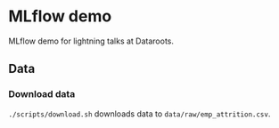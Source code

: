 # MLflow demo

MLflow demo for lightning talks at Dataroots.

## Data

### Download data

`./scripts/download.sh` downloads data to `data/raw/emp_attrition.csv`.

